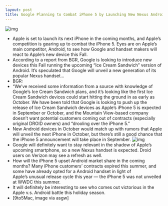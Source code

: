 ```yaml
---
layout: post
title: Google Planning to Combat iPhone 5 by Launching New Nexus Android Phone this Fall
---
```

![img](http://media.idownloadblog.com/wp-content/uploads/2011/08/hungry-evil-Android-e1312908881444.jpeg)
* Apple is set to launch its next iPhone in the coming months, and Apple’s competition is gearing up to combat the iPhone 5. Eyes are on Apple’s main competitor, Android, to see how Google and handset makers will react to Apple’s new device this Fall.
* According to a report from BGR, Google is looking to introduce new devices this Fall running the upcoming “Ice Cream Sandwich” version of Android. It’s speculated that Google will unveil a new generation of its popular Nexus handset…
* BGR:
* “We’ve received some information from a source with knowledge of Google’s Ice Cream Sandwich plans, and it’s looking like the first Ice Cream Sandwich devices could start hitting the ground in as early as October. We have been told that Google is looking to push up the release of Ice Cream Sandwich devices as Apple’s iPhone 5 is expected in September or October, and the Mountain View-based company doesn’t want potential customers coming out of contracts (especially original DROID owners) and “drooling over the iPhone 5.”
* New Android devices in October would match up with rumors that Apple will unveil the next iPhone in October, but there’s still a good chance that the iPhone 5 announcement will take place in September.
![img](http://media.idownloadblog.com/wp-content/uploads/2011/08/Samsung-Nexus-S-e1312910265859.jpeg)
* Google will definitely want to stay relevant in the shadow of Apple’s upcoming smartphone, so a new Nexus handset is expected. Droid users on Verizon may see a refresh as well.
* How will the iPhone 5 upset Android market share in the coming months? Many iPhone customers’ contracts expired this summer, and some have already opted for a Android handset in light of Apple’s unusual release cycle this year — the iPhone 5 was not unveiled at WWDC this summer.
* It will definitely be interesting to see who comes out victorious in the Apple v.s. Android battle this holiday season.
* [9to5Mac, image via asgw]

